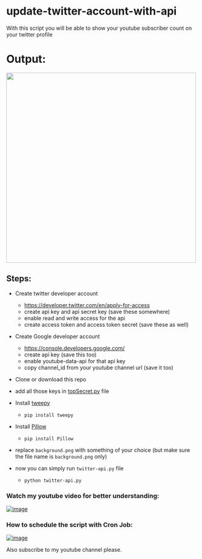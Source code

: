 # update-twitter-account-with-api

With this script you will be able to show your youtube subscriber count on your twitter profile 
# Output:
<a href="https://twitter.com/beyou7060"><img height="500" src="https://user-images.githubusercontent.com/30652896/129080434-f0e23257-f1f2-46f4-ac6c-18fa0999f096.png"></a>

## Steps:
- Create twitter developer account
    - https://developer.twitter.com/en/apply-for-access
    - create api key and api secret key (save these somewhere)
    - enable read and write access for the api
    - create access token and access token secret (save these as well)

- Create Google developer account
    - https://console.developers.google.com/
    - create api key (save this too)
    - enable youtube-data-api for that api key
    - copy channel_id from your youtube channel url (save it too)

- Clone or download this repo
- add all those keys in [topSecret.py](https://github.com/Google987/update-twitter-account-with-api/blob/master/topSecret.py) file

- Install [tweepy](https://docs.tweepy.org/en/stable/)
    - `pip install tweepy`
- Install [Pillow](https://pypi.org/project/Pillow/)
    - `pip install Pillow`

- replace `background.png` with something of your choice (but make sure the file name is `background.png` only)

- now you can simply run `twitter-api.py` file
    - `python twitter-api.py`

### Watch my youtube video for better understanding:

[![image](https://user-images.githubusercontent.com/30652896/131312839-2608398c-161a-40de-b5ef-5617c49bbdc8.png)](https://youtu.be/4PExr-7kWL8)

### How to schedule the script with Cron Job:

[![image](https://user-images.githubusercontent.com/30652896/131313040-b1c5279a-6294-44f1-9550-a818db264bb7.png)](https://youtu.be/mgehiL73_B0)


Also subscribe to my youtube channel please. 
